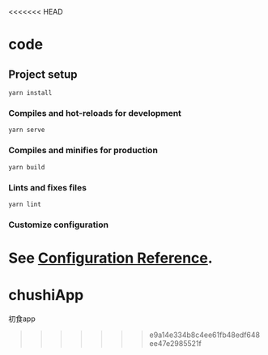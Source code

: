 <<<<<<< HEAD
# code

## Project setup
```
yarn install
```

### Compiles and hot-reloads for development
```
yarn serve
```

### Compiles and minifies for production
```
yarn build
```

### Lints and fixes files
```
yarn lint
```

### Customize configuration
See [Configuration Reference](https://cli.vuejs.org/config/).
=======
# chushiApp
初食app
>>>>>>> e9a14e334b8c4ee61fb48edf648ee47e2985521f
